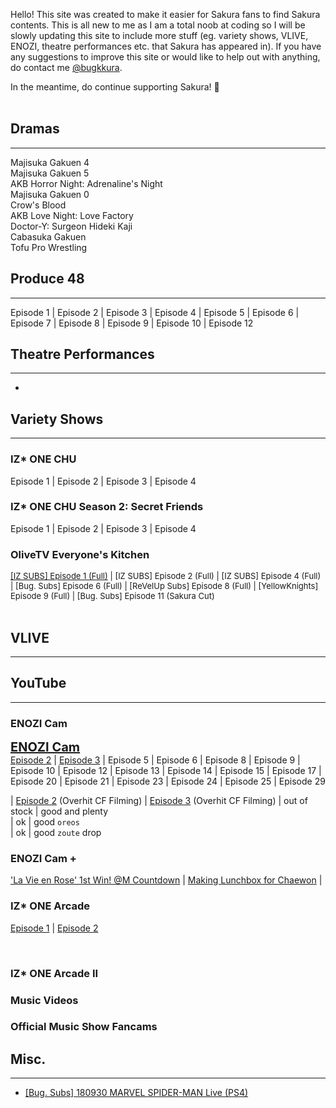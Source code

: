 Hello! This site was created to make it easier for Sakura fans to find Sakura contents. This is all new to me as I am a total noob at coding so  I will be slowly updating this site to include more stuff (eg. variety shows, VLIVE, ENOZI, theatre performances etc. that Sakura has appeared in). If you have any suggestions to improve this site or would like to help out with anything, do contact me <a href="https://twitter.com/bugkkura"> @bugkkura</a>.

In the meantime, do continue supporting Sakura! 🥰
<br>
<br>
## Dramas
* * *

Majisuka Gakuen 4<br>
Majisuka Gakuen 5<br>
AKB Horror Night: Adrenaline's Night<br>
Majisuka Gakuen 0<br>
Crow's Blood<br>
AKB Love Night: Love Factory<br>
Doctor-Y: Surgeon Hideki Kaji<br>
Cabasuka Gakuen<br>
Tofu Pro Wrestling<br>

## Produce 48
* * *
Episode 1 | Episode 2 | Episode 3 | Episode 4 | Episode 5 | Episode 6 | Episode 7 | Episode 8 | Episode 9 | Episode 10 | Episode 12
<br>

## Theatre Performances
* * *
-

## Variety Shows
* * *

### IZ* ONE CHU
  Episode 1 | Episode 2 | Episode 3 | Episode 4
<br>

### IZ* ONE CHU Season 2: Secret Friends
  
  Episode 1 | Episode 2 | Episode 3 | Episode 4
<br>

### OliveTV Everyone's Kitchen
<div style="font-size:13px"><a href="./md/everyone's kitchen/181229EKEpisode1.html">[IZ SUBS] Episode 1 (Full)</a> | [IZ SUBS] Episode 2 (Full) | [IZ SUBS] Episode 4 (Full) | [Bug. Subs] Episode 6 (Full) | [ReVelUp Subs] Episode 8 (Full) | [YellowKnights] Episode 9 (Full) | [Bug. Subs] Episode 11 (Sakura Cut)</div>
<br>

## VLIVE
* * *

## YouTube
* * *

### ENOZI Cam 
<div style="font-size:20px;font-weight: bold;">
  <a href="./md/youtube/enozi cam.html">ENOZI Cam</a>
  </div>
  <a href="https://www.youtube.com/watch?v=mEboyuYa5-s">Episode 2</a> | <a href="https://www.youtube.com/watch?v=LBljUqTzboo">Episode 3</a> | Episode 5 | Episode 6 | Episode 8 | Episode 9 | Episode 10 | Episode 12 | Episode 13 | Episode 14 | Episode 15 | Episode 17 | Episode 20 | Episode 21 | Episode 23 | Episode 24 | Episode 25 | Episode 29
<br>


| <a href="https://www.youtube.com/watch?v=mEboyuYa5-s">Episode 2</a> (Overhit CF Filming)  | <a href="https://www.youtube.com/watch?v=LBljUqTzboo">Episode 3</a> (Overhit CF Filming)
| out of stock                                                                              | good and plenty  
| ok                                                                                        | good `oreos`      
| ok                           | good `zoute` drop

### ENOZI Cam +

  <a href="https://www.youtube.com/watch?v=J326RzASXEQ">'La Vie en Rose' 1st Win! @M Countdown</a> | <a href="https://www.youtube.com/watch?v=nxZg70OqHpU">Making Lunchbox for Chaewon</a> | 
<br>

### IZ* ONE Arcade

<a href="https://www.youtube.com/watch?v=sEFiHs7mLjM">Episode 1</a> | <a href="https://www.youtube.com/watch?v=7JH2KFJKGjA">Episode 2</a> 

<br>

### IZ* ONE Arcade II

### Music Videos

### Official Music Show Fancams


## Misc.
* * *

* <a href="./md/misc/180930SakuraSpiderman.html">[Bug. Subs] 180930 MARVEL SPIDER-MAN Live (PS4)</a>
